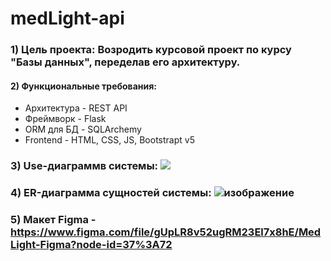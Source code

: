 # medLight-api
### 1) Цель проекта: Возродить курсовой проект по курсу "Базы данных", переделав его архитектуру.
#### 2) Функциональные требования: 
  + Архитектура - REST API
  + Фреймворк - Flask
  + ORM для БД - SQLArchemy
  + Frontend - HTML, CSS, JS, Bootstrapt v5
### 3) Use-диаграммв системы:  <img src="https://user-images.githubusercontent.com/52675708/136860737-48ef3613-106d-4081-812d-77a601d6ef8b.png">
### 4) ER-диаграмма сущностей системы:  ![изображение](https://user-images.githubusercontent.com/52675708/136860904-1c7260b8-fc40-40ff-956a-8aecf2f46f77.png)
### 5) Макет Figma - https://www.figma.com/file/gUpLR8v52ugRM23El7x8hE/MedLight-Figma?node-id=37%3A72
